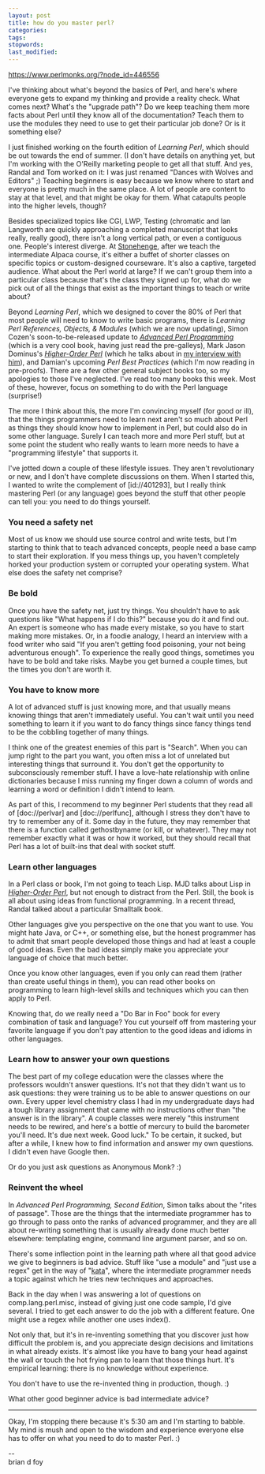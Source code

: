 ```yaml
---
layout: post
title: how do you master perl?
categories:
tags:
stopwords:
last_modified:
---
```


https://www.perlmonks.org/?node_id=446556

<p>
I've thinking about what's beyond the basics of Perl, and here's where
everyone gets to expand my thinking and provide a reality check. What
comes next? What's the "upgrade path"? Do we keep teaching them more
facts about Perl until they know all of the documentation? Teach them
to use the modules they need to use to get their particular job done?
Or is it something else?
</p>

<readmore>
<p>
I just finished working on the fourth edition of <i>Learning Perl</i>,
which should be out towards the end of summer. (I don't have details
on anything yet, but I'm working with the O'Reilly marketing people to
get all that stuff.  And yes, Randal and Tom worked on it: I was just
renamed "Dances with Wolves and Editors" ;) Teaching beginners is easy
because we know where to start and everyone is pretty much in the same
place. A lot of people are content to stay at that level, and that
might be okay for them. What catapults people into the higher levels,
though?
</p>

<p>
Besides specialized topics like CGI, LWP, Testing (chromatic and Ian
Langworth are quickly approaching a completed manuscript that looks
really, really good), there isn't a long vertical path, or even a
contiguous one.  People's interest diverge. At <a
href="http://www.stonehenge.com">Stonehenge</a>, after we teach the
intermediate Alpaca course, it's either a buffet of shorter classes on
specific topics or custom-designed courseware. It's also a captive, targeted
audience. What about the Perl world at large? If we can't group them
into a particular class because that's the class they signed up for,
what do we pick out of all the things that exist as the important
things to teach or write about?
</p>

<p>
Beyond <i>Learning Perl</i>, which we designed to cover the 80% of
Perl that most people will need to know to write basic programs, there
is <i>Learning Perl References, Objects, & Modules</i> (which we are
now updating), Simon Cozen's soon-to-be-released update to <i><a
href="http://www.oreilly.com/catalog/advperl2/">Advanced Perl
Programming</a></i> (which is a very cool book, having just read the
pre-galleys), Mark Jason Dominus's <i><a
href="http://perl.plover.com/hop/">Higher-Order Perl</a></i> (which he
talks about in <a
href="http://www.theperlreview.com/Interviews/mjd-hop-20050407.html?pm
" >my interview with him</a>), and Damian's upcoming <i>Perl Best
Practices</i> (which I'm now reading in pre-proofs). There are a few
other general subject books too, so my apologies to those I've
neglected.  I've read too many books this week. Most of these,
however, focus on something to do with the Perl language (surprise!)
</p>

<p>
The more I think about this, the more I'm convincing myself (for good
or ill), that the things programmers need to learn next aren't so much
about Perl as things they should know how to implement in Perl, but
could also do in some other language. Surely I can teach more and more
Perl stuff, but at some point the student who really wants to learn
more needs to have a "programming lifestyle" that supports it.
</p>

<p>
I've jotted down a couple of these lifestyle issues. They aren't
revolutionary or new, and I don't have complete discussions on them.
When I started this, I wanted to write the complement of [id://401293],
but I really think mastering Perl (or any language) goes beyond
the stuff that other people can tell you: you need to do things
yourself.
</p>

<h3>You need a safety net</h3>

<p>
Most of us know we should use source control and write tests, but I'm
starting to think that to teach advanced concepts, people need a base
camp to start their exploration.  If you mess things up, you haven't
completely horked your production system or corrupted your operating
system. What else does the safety net comprise?
</p>

<h3>Be bold</h3>

<p>
Once you have the safety net, just try things. You shouldn't have to
ask questions like "What happens if I do this?" because you do it and
find out.  An expert is someone who has made every mistake, so you
have to start making more mistakes. Or, in a foodie analogy, I heard
an interview with a food writer who said "If you aren't getting food
poisoning, your not being adventurous enough".  To experience the
really good things, sometimes you have to be bold and take risks.
Maybe you get burned a couple times, but the times you don't are worth
it.
</p>

<h3>You have to know more</h3>

<p>
A lot of advanced stuff is just knowing more, and that usually means
knowing things that aren't immediately useful.  You can't wait until
you need something to learn it if you want to do fancy things since
fancy things tend to be the cobbling together of many things.
</p>
<p>
I think one of the greatest enemies of this part is "Search". When
you can jump right to the part you want, you often miss a lot of
unrelated but interesting things that surround it. You don't get
the opportunity to subconsciously remember stuff. I have a love-hate
relationship with online dictionaries because I miss running my
finger down a column of words and learning a word or definition I didn't
intend to learn.
</p>
<p>
As part of this, I recommend to my beginner Perl students that they
read all of [doc://perlvar] and [doc://perlfunc], although I stress
they don't have to try to remember any of it.  Some day in the future,
they may remember that there is a function called gethostbyname (or
kill, or whatever).  They may not remember exactly what it was or how
it worked, but they should recall that Perl has a lot of built-ins
that deal with socket stuff.
</p>

<h3>Learn other languages</h3>

<p>
In a Perl class or book, I'm not going to teach Lisp.  MJD talks
about Lisp in <i><a href="http://perl.plover.com/hop/">Higher-Order Perl</a></i>, but not enough to distract
from the Perl. Still, the book is all about using ideas from functional
programming. In a recent thread, Randal talked about a particular Smalltalk
book.
</p>
<p>
Other languages give you perspective on the one that you want to use. You
might hate Java, or C++, or something else, but the honest programmer has
to admit that smart people developed those things and had at least a
couple of good ideas. Even the bad ideas simply make you appreciate
your language of choice that much better.
</p>
<p>
Once you know other languages, even if you only can read them (rather
than create useful things in them), you can read other books on
programming to learn high-level skills and techniques which you
can then apply to Perl.
</p>
<p>
Knowing that, do we really need a "Do Bar in Foo" book for every
combination of task and language? You cut yourself off from
mastering your favorite language if you don't pay attention to the
good ideas and idioms in other languages.
</p>

<h3>Learn how to answer your own questions</h3>

<p>
The best part of my college education were the classes where the
professors wouldn't answer questions.  It's not that they didn't want
us to ask questions: they were training us to be able to answer
questions on our own. Every upper level chemistry class I had in my
undergraduate days had a tough library assignment that came with no
instructions other than "the answer is in the library". A couple
classes were merely "this instrument needs to be rewired, and here's a
bottle of mercury to build the barometer you'll need. It's due next
week. Good luck." To be certain, it sucked, but after a while, I knew
how to find information and answer my own questions.  I didn't
even have Google then.
</p>
<p>
Or do you just ask questions as Anonymous Monk? :)
</p>

<h3>Reinvent the wheel</h3>

<p>
In <i>Advanced Perl Programming, Second Edition</i>, Simon talks
about the "rites of passage". Those are the things that the intermediate
programmer has to go through to pass onto the ranks of advanced
programmer, and they are all about re-writing something that is
usually already done much better elsewhere: templating engine, command
line argument parser, and so on.
</p>
<p>
There's some inflection point in the learning path where all that
good advice we give to beginners is bad advice.  Stuff like "use
a module" and "just use a regex" get in the way of "<a
href="http://blogs.pragprog.com/cgi-bin/pragdave.cgi/Practices/Kata">kata</a>",
where the intermediate programmer needs a topic against which he
tries new techniques and approaches.
</p>
<p>
Back in the day when I was answering a lot of questions on comp.lang.perl.misc,
instead of giving just one code sample, I'd give several. I tried to get
each answer to do the job with a different feature. One might use a regex
while another one uses index().
</p>
<p>
Not only that, but it's in re-inventing something that you discover just
how difficult the problem is, and you appreciate design decisions and limitations
in what already exists. It's almost like you have to bang your head against
the wall or touch the hot frying pan to learn that those things hurt. It's
empirical learning: there is no knowledge without experience.
</p>
<p>
You don't have to use the re-invented thing in production, though. :)
</p>
<p>
What other good beginner advice is bad intermediate advice?
</p>

<hr>
</readmore>
<p>
Okay, I'm stopping there because it's 5:30 am and I'm starting to babble.
My mind is mush and open to the wisdom and experience everyone else has to
offer on what you need to do to master Perl. :)
</p>

<!-- Node text goes above. Div tags should contain sig only -->
<div class="pmsig"><div class="pmsig-366986">
-- <br />
brian d foy <brian.d.foy@gmail.com>
</div></div>
